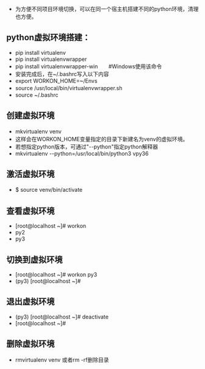 * 为方便不同项目环境切换，可以在同一个宿主机搭建不同的python环境，清理也方便。
## **python虚拟环境搭建：**
* pip install virtualenv
* pip install virtualenvwrapper
* pip install virtualenvwrapper-win　　#Windows使用该命令
* 安装完成后，在~/.bashrc写入以下内容
* 	export WORKON_HOME=~/Envs
* 	source /usr/local/bin/virtualenvwrapper.sh　
* source ~/.bashrc
## **创建虚拟环境**　
* mkvirtualenv venv　
* 这样会在WORKON_HOME变量指定的目录下新建名为venv的虚拟环境。
* 若想指定python版本，可通过"--python"指定python解释器
* mkvirtualenv --python=/usr/local/bin/python3 vpy36
## __激活虚拟环境__
* $ source venv/bin/activate　　
## __查看虚拟环境__
* [root@localhost ~]# workon
* py2
* py3
## __切换到虚拟环境__
* [root@localhost ~]# workon py3
* (py3) [root@localhost ~]# 
## __退出虚拟环境__
* (py3) [root@localhost ~]# deactivate
* [root@localhost ~]# 
## __删除虚拟环境__
* rmvirtualenv venv  或者rm -rf删除目录
